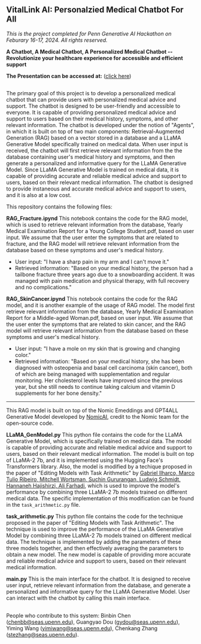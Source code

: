 ## VitalLink AI: Personalzied Medical Chatbot For All

_This is the project completed for Penn Generative AI Hackathon on Feburary 16-17, 2024. All rights reserved._

**A Chatbot, A Medical Chatbot, A Personalized Medical Chatbot -- Revolutionize your healthcare experience for accessible and efficient support**

**The Presentation can be accessed at:** ([click here](https://docs.google.com/presentation/d/1zf9PiqeRCmtytbm9EB5vno2uXVY50Ur0i96k11m8-0M/edit?usp=sharing))

## 
The primary goal of this project is to develop a personalized medical chatbot that can provide users with personalized medical advice and support. The chatbot is designed to be user-friendly and accessible to everyone. It is capable of providing personalized medical advice and support to users based on their medical history, symptoms, and other relevant information. The chatbot is developed under the notion of "Agents", in which it is built on top of two main components: Retrieval-Augmented Generation (RAG) based on a vector stored in a database and a LLaMA Generative Model specifically trained on medical data. When user input is received, the chatbot will first retrieve relevant information from the the database containing user's medical history and symptoms, and then generate a personalized and informative query for the LLaMA Generative Model. Since LLaMA Generative Model is trained on medical data, it is capable of providing accurate and reliable medical advice and support to users, based on their relevant medical information.  The chatbot is designed to provide instaneous and accurate medical advice and support to users, and it is also at a low cost.

This repository contains the following files: 

**RAG_Fracture.ipynd**
This notebook contains the code for the RAG model, which is used to retrieve relevant information from the database, Yearly Medical Examination Report for a Young College Student.pdf, based on user input. We assume that the user enter the symptoms that are related to fracture, and the RAG model will retrieve relevant information from the database based on these symptoms and user's medical history.
- User input: "I have a sharp pain in my arm and I can't move it."
- Retrieved information: "Based on your medical history, the person had a tailbone fracture three years ago due to a snowboarding accident. It was managed with pain medication and physical therapy, with full recovery and no complications." 

**RAG_SkinCancer.ipynd**
This notebook contains the code for the RAG model, and it is another example of the usage of RAG model. The model first retrieve relevant information from the database, Yearly Medical Examination Report for a Middle-aged Woman.pdf, based on user input. We assume that the user enter the symptoms that are related to skin cancer, and the RAG model will retrieve relevant information from the database based on these symptoms and user's medical history.
- User input: "I have a mole on my skin that is growing and changing color."
- Retrieved information: "Based on your medical history, she has been diagnosed with osteopenia and basal cell carcinoma (skin cancer), both of which are being managed with supplementation and regular monitoring. Her cholesterol levels have improved since the previous year, but she still needs to continue taking calcium and vitamin D supplements for her bone density." 

--- 
This RAG model is built on top of the Nomic Emeddings and GPT4ALL Generative Model developed by [NomicAI](https://www.nomic.ai/), credit to the Nomic team for the open-source code.


**LLaMA_GenModel.py**
This python file contains the code for the LLaMA Generative Model, which is specifically trained on medical data. The model is capable of providing accurate and reliable medical advice and support to users, based on their relevant medical information. The model is built on top of LLaMA-2 7b, and it is implemented using the Hugging Face's Transformers library. Also, the model is modified by a techique proposed in the paper of "Editing Models with Task Arithmetic" by [Gabriel Ilharco, Marco Tulio Ribeiro, Mitchell Wortsman, Suchin Gururangan, Ludwig Schmidt, Hannaneh Hajishirzi, Ali Farhadi](https://arxiv.org/abs/2212.04089), which is used to improve the model's performance by combining three LLaMA-2 7b models trained on different medical data. The specific implementation of this modification can be found in the `task_arithmetic.py` file.

**task_arithmetic.py**
This python file contains the code for the technique proposed in the paper of "Editing Models with Task Arithmetic". The technique is used to improve the performance of the LLaMA Generative Model by combining three LLaMA-2 7b models trained on different medical data. The technique is implemented by adding the parameters of these three models together, and  then effectively averaging the parameters to obtain a new model. The new model is capable of providing more accurate and reliable medical advice and support to users, based on their relevant medical information.

**main.py**
This is the main interface for the chatbot. It is designed to receive user input, retrieve relevant information from the database, and generate a personalized and informative query for the LLaMA Generative Model. User can interact with the chatbot by calling this main interface.


##
People who contribute to this system: Binbin Chen (chenbb@seas.upenn.edu), Guangyao Dou (gydou@seas.upenn.edu), 
Yiming Wang (yimiwang@seas.upenn.edu), Chenkang Zhang (stezhang@seas.upenn.edu).
